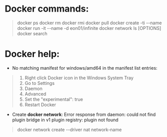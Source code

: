 # Docker commands:
> docker ps
> docker rm
> docker rmi
> docker pull <image-name>
> docker create -ti <image-name> --name <container-name>
> docker run -it --name <container-name> -d eon01/infinite
> docker network ls [OPTIONS]
> docker search <image-name>

# Docker help:
- No matching manifest for windows/amd64 in the manifest list entries:
> 1. Right click Docker icon in the Windows System Tray
> 2. Go to Settings
> 3. Daemon
> 4. Advanced
> 5. Set the "experimental": true
> 6. Restart Docker

- Create **docker network**:
Error response from daemon: could not find plugin bridge in v1 plugin registry: plugin not found

> docker network create --driver nat network-name

